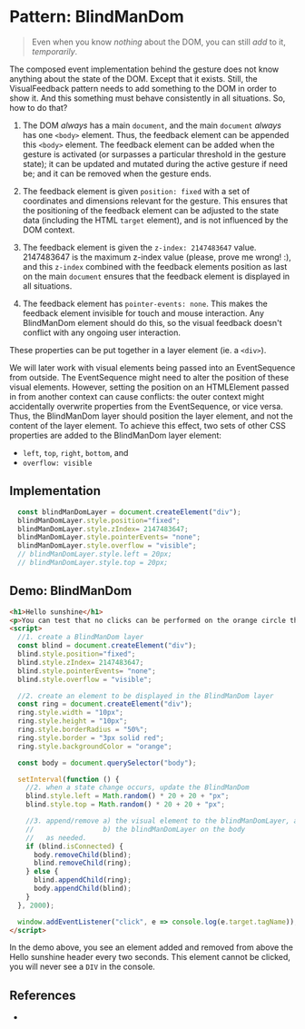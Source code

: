 # Pattern: BlindManDom

> Even when you know *nothing* about the DOM, you can still *add* to it, *temporarily*.

The composed event implementation behind the gesture does not know anything about the state of the DOM. Except that it exists. Still, the VisualFeedback pattern needs to add something to the DOM in order to show it. And this something must behave consistently in all situations. So, how to do that?
 
1. The DOM *always* has a main `document`, and the main `document` *always* has one `<body>` element. Thus, the feedback element can be appended this `<body>` element. The feedback element can be added when the gesture is activated (or surpasses a particular threshold in the gesture state); it can be updated and mutated during the active gesture if need be; and it can be removed when the gesture ends.
 
2. The feedback element is given `position: fixed` with a set of coordinates and dimensions relevant for the gesture. This ensures that the positioning of the feedback element can be adjusted to the state data (including the HTML `target` element), and is not influenced by the DOM context.
 
3. The feedback element is given the `z-index: 2147483647` value. 2147483647 is the maximum z-index value (please, prove me wrong! :), and this `z-index` combined with the feedback elements position as last on the main `document` ensures that the feedback element is displayed in all situations.
 
4. The feedback element has `pointer-events: none`. This makes the feedback element invisible for touch and mouse interaction. Any BlindManDom element should do this, so the visual feedback doesn't conflict with any ongoing user interaction.

These properties can be put together in a layer element (ie. a `<div>`).

We will later work with visual elements being passed into an EventSequence from outside. The EventSequence might need to alter the position of these visual elements. However, setting the position on an HTMLElement passed in from another context can cause conflicts: the outer context might accidentally overwrite properties from the EventSequence, or vice versa. Thus, the BlindManDom layer should position the layer element, and not the content of the layer element. To achieve this effect, two sets of other CSS properties are added to the BlindManDom layer element:
 * `left`, `top`, `right`, `bottom`, and
 * `overflow: visible`

## Implementation

```javascript
  const blindManDomLayer = document.createElement("div");
  blindManDomLayer.style.position="fixed";
  blindManDomLayer.style.zIndex= 2147483647;
  blindManDomLayer.style.pointerEvents= "none";
  blindManDomLayer.style.overflow = "visible";
  // blindManDomLayer.style.left = 20px;
  // blindManDomLayer.style.top = 20px;
```

## Demo: BlindManDom

```html
<h1>Hello sunshine</h1>
<p>You can test that no clicks can be performed on the orange circle that is added in a BlindManDom layer.</p>
<script>
  //1. create a BlindManDom layer
  const blind = document.createElement("div");
  blind.style.position="fixed";
  blind.style.zIndex= 2147483647;
  blind.style.pointerEvents= "none";
  blind.style.overflow = "visible";

  //2. create an element to be displayed in the BlindManDom layer
  const ring = document.createElement("div");
  ring.style.width = "10px";
  ring.style.height = "10px";
  ring.style.borderRadius = "50%";
  ring.style.border = "3px solid red";
  ring.style.backgroundColor = "orange";

  const body = document.querySelector("body");

  setInterval(function () {
    //2. when a state change occurs, update the BlindManDom
    blind.style.left = Math.random() * 20 + 20 + "px";
    blind.style.top = Math.random() * 20 + 20 + "px";

    //3. append/remove a) the visual element to the blindManDomLayer, and
    //                 b) the blindManDomLayer on the body
    //   as needed.
    if (blind.isConnected) {
      body.removeChild(blind);
      blind.removeChild(ring);
    } else {
      blind.appendChild(ring);
      body.appendChild(blind);
    }
  }, 2000);

  window.addEventListener("click", e => console.log(e.target.tagName));
</script>
``` 

In the demo above, you see an element added and removed from above the Hello sunshine header every two seconds. This element cannot be clicked, you will never see a `DIV` in the console.

## References

 * []()


